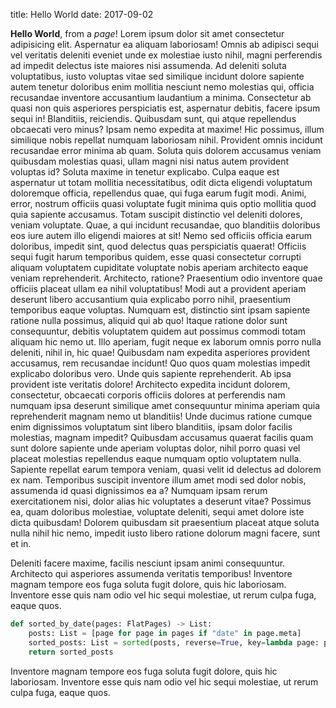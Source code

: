 title: Hello World
date: 2017-09-02

**Hello World**, from a *page*!
            Lorem ipsum dolor sit amet consectetur adipisicing elit. Aspernatur ea aliquam laboriosam! Omnis ab adipisci sequi vel veritatis deleniti eveniet unde ex molestiae iusto nihil, magni perferendis ad impedit delectus iste maiores nisi assumenda. Ad deleniti soluta voluptatibus, iusto voluptas vitae sed similique incidunt dolore sapiente autem tenetur doloribus enim mollitia nesciunt nemo molestias qui, officia recusandae inventore accusantium laudantium a minima. Consectetur ab quasi non quis asperiores perspiciatis est, aspernatur debitis, facere ipsum sequi in! Blanditiis, reiciendis. Quibusdam sunt, qui atque repellendus obcaecati vero minus? Ipsam nemo expedita at maxime! Hic possimus, illum similique nobis repellat numquam laboriosam nihil. Provident omnis incidunt recusandae error minima ab quam. Soluta quis dolorem accusamus veniam quibusdam molestias quasi, ullam magni nisi natus autem provident voluptas id? Soluta maxime in tenetur explicabo. Culpa eaque est aspernatur ut totam mollitia necessitatibus, odit dicta eligendi voluptatum doloremque officia, repellendus quae, qui fuga earum fugit modi. Animi, error, nostrum officiis quasi voluptate fugit minima quis optio mollitia quod quia sapiente accusamus. Totam suscipit distinctio vel deleniti dolores, veniam voluptate. Quae, a qui incidunt recusandae, quo blanditiis doloribus eos iure autem illo eligendi maiores at sit! Nemo sed officiis officia earum doloribus, impedit sint, quod delectus quas perspiciatis quaerat! Officiis sequi fugit harum temporibus quidem, esse quasi consectetur corrupti aliquam voluptatem cupiditate voluptate nobis aperiam architecto eaque veniam reprehenderit. Architecto, ratione? Praesentium odio inventore quae officiis placeat ullam ea nihil voluptatibus! Modi aut a provident aperiam deserunt libero accusantium quia explicabo porro nihil, praesentium temporibus eaque voluptas. Numquam est, distinctio sint ipsam sapiente ratione nulla possimus, aliquid qui ab quo! Itaque ratione dolor sunt consequuntur, debitis voluptatem quidem aut possimus commodi totam aliquam hic nemo ut. Illo aperiam, fugit neque ex laborum omnis porro nulla deleniti, nihil in, hic quae! Quibusdam nam expedita asperiores provident accusamus, rem recusandae incidunt! Quo quos quam molestias impedit explicabo doloribus vero. Unde quis sapiente reprehenderit. Ab ipsa provident iste veritatis dolore! Architecto expedita incidunt dolorem, consectetur, obcaecati corporis officiis dolores at perferendis nam numquam ipsa deserunt similique amet consequuntur minima aperiam quia reprehenderit magnam nemo ut blanditiis! Unde ducimus ratione cumque enim dignissimos voluptatum sint libero blanditiis, ipsam dolor facilis molestias, magnam impedit? Quibusdam accusamus quaerat facilis quam sunt dolore sapiente unde aperiam voluptas dolor, nihil porro quasi vel placeat molestias repellendus eaque numquam optio voluptatem nulla. Sapiente repellat earum tempora veniam, quasi velit id delectus ad dolorem ex nam. Temporibus suscipit inventore illum amet modi sed dolor nobis, assumenda id quasi dignissimos ea a? Numquam ipsam rerum exercitationem nisi, dolor alias hic voluptates a deserunt vitae? Possimus ea, quam doloribus molestiae, voluptate deleniti, sequi amet dolore iste dicta quibusdam! Dolorem quibusdam sit praesentium placeat atque soluta nulla nihil hic nemo, impedit iusto libero ratione dolorum magni facere, sunt et in. 
            
Deleniti facere maxime, facilis nesciunt ipsam animi consequuntur. Architecto qui asperiores assumenda veritatis temporibus! Inventore magnam tempore eos fuga soluta fugit dolore, quis hic laboriosam. Inventore esse quis nam odio vel hic sequi molestiae, ut rerum culpa fuga, eaque quos.


```python
def sorted_by_date(pages: FlatPages) -> List:
    posts: List = [page for page in pages if "date" in page.meta]
    sorted_posts: List = sorted(posts, reverse=True, key=lambda page: page.meta["date"])
    return sorted_posts
```
Inventore magnam tempore eos fuga soluta fugit dolore, quis hic laboriosam. Inventore esse quis nam odio vel hic sequi molestiae, ut rerum culpa fuga, eaque quos.